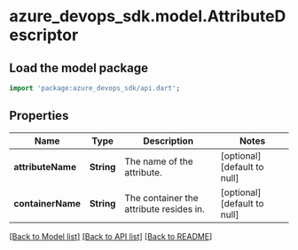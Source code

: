 # azure_devops_sdk.model.AttributeDescriptor

## Load the model package
```dart
import 'package:azure_devops_sdk/api.dart';
```

## Properties
Name | Type | Description | Notes
------------ | ------------- | ------------- | -------------
**attributeName** | **String** | The name of the attribute. | [optional] [default to null]
**containerName** | **String** | The container the attribute resides in. | [optional] [default to null]

[[Back to Model list]](../README.md#documentation-for-models) [[Back to API list]](../README.md#documentation-for-api-endpoints) [[Back to README]](../README.md)


